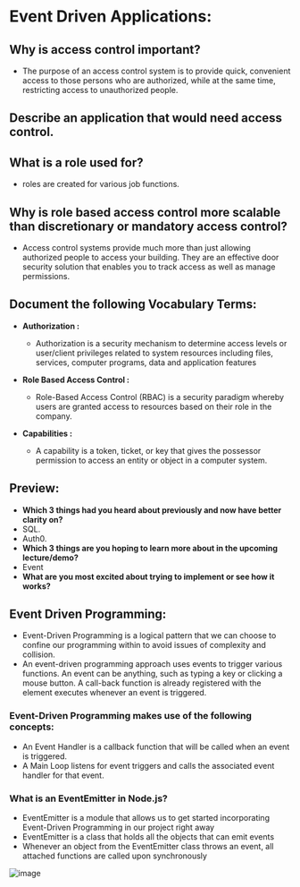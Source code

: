 # Event Driven Applications:

## Why is access control important?
- The purpose of an access control system is to provide quick, convenient access to those persons who are authorized, while at the same time, restricting access to unauthorized people.


## Describe an application that would need access control.

## What is a role used for?
-  roles are created for various job functions. 

## Why is role based access control more scalable than discretionary or mandatory access control?
- Access control systems provide much more than just allowing authorized people to access your building. They are an effective door security solution that enables you to track access as well as manage permissions.


## Document the following Vocabulary Terms:
- **Authorization :** 
  - Authorization is a security mechanism to determine access levels or user/client privileges related to system resources including files, services, computer programs, data and application features
  
- **Role Based Access Control :**
  - Role-Based Access Control (RBAC) is a security paradigm whereby users are granted access to resources based on their role in the company.

- **Capabilities :** 
  - A capability is a token, ticket, or key that gives the possessor permission to access an entity or object in a computer system.


## Preview:
- **Which 3 things had you heard about previously and now have better clarity on?**
 - SQL.
 - Auth0.
- **Which 3 things are you hoping to learn more about in the upcoming lecture/demo?**
 - Event
- **What are you most excited about trying to implement or see how it works?**


## Event Driven Programming:
- Event-Driven Programming is a logical pattern that we can choose to confine our programming within to avoid issues of complexity and collision.
- An event-driven programming approach uses events to trigger various functions. An event can be anything, such as typing a key or clicking a mouse button. A call-back function is already registered with the element executes whenever an event is triggered.


### Event-Driven Programming makes use of the following concepts:
 - An Event Handler is a callback function that will be called when an event is triggered.
 - A Main Loop listens for event triggers and calls the associated event handler for that event.


### What is an EventEmitter in Node.js?
 - EventEmitter is a module that allows us to get started incorporating Event-Driven Programming in our project right away
 - EventEmitter is a class that holds all the objects that can emit events
 - Whenever an object from the EventEmitter class throws an event, all attached functions are called upon synchronously


  ![image](https://user-images.githubusercontent.com/79833733/124988965-50ede580-e047-11eb-9a4b-222d73dda213.png)

